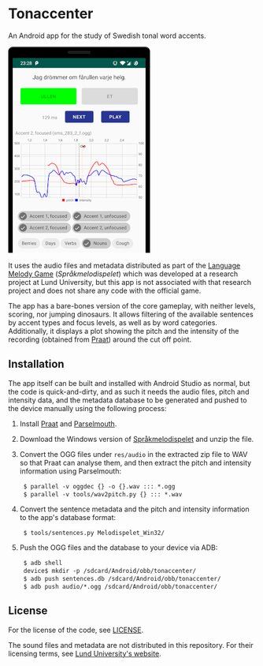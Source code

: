 # Tonaccenter

An Android app for the study of Swedish tonal word accents.

![Images](screenshots/main.png "Images")

It uses the audio files and metadata distributed as part of the [Language
Melody Game](https://projekt.ht.lu.se/lmg) (_Språkmelodispelet_) which was
developed at a research project at Lund University, but this app is not
associated with that research project and does not share any code with the
official game.

The app has a bare-bones version of the core gameplay, with neither levels,
scoring, nor jumping dinosaurs.  It allows filtering of the available sentences
by accent types and focus levels, as well as by word categories.  Additionally,
it displays a plot showing the pitch and the intensity of the recording
(obtained from [Praat](http://www.fon.hum.uva.nl/praat/)) around the cut off
point.

## Installation

The app itself can be built and installed with Android Studio as normal, but
the code is quick-and-dirty, and as such it needs the audio files, pitch and
intensity data, and the metadata database to be generated and pushed to the
device manually using the following process:

1. Install [Praat](http://www.fon.hum.uva.nl/praat/) and
   [Parselmouth](https://github.com/YannickJadoul/Parselmouth).

2. Download the Windows version of
   [Språkmelodispelet](https://projekt.ht.lu.se/lmg/downloads/) and unzip the
   file.

3. Convert the OGG files under `res/audio` in the extracted zip file to WAV so
   that Praat can analyse them, and then extract the pitch and intensity
   information using Parselmouth:

        $ parallel -v oggdec {} -o {}.wav ::: *.ogg
        $ parallel -v tools/wav2pitch.py {} ::: *.wav

4. Convert the sentence metadata and the pitch and intensity information to the
   app's database format:

        $ tools/sentences.py Melodispelet_Win32/

5. Push the OGG files and the database to your device via ADB:

        $ adb shell
        device$ mkdir -p /sdcard/Android/obb/tonaccenter/
        $ adb push sentences.db /sdcard/Android/obb/tonaccenter/
        $ adb push audio/*.ogg /sdcard/Android/obb/tonaccenter/

## License

For the license of the code, see [LICENSE](LICENSE).

The sound files and metadata are not distributed in this repository.  For their
licensing terms, see [Lund University's
website](https://projekt.ht.lu.se/lmg/downloads/).
